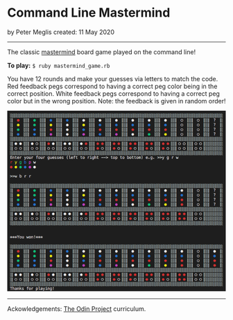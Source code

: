 # Command Line Mastermind

by Peter Meglis
created: 11 May 2020

---

The classic [mastermind](https://en.wikipedia.org/wiki/Mastermind_(board_game)) board game played on the command line!

**To play:**
`$ ruby mastermind_game.rb`

You have 12 rounds and make your guesses via letters to match the code. Red feedback pegs correspond to having a 
correct peg color being in the correct position. White feedback pegs correspond to having a correct peg color but 
in the wrong position. Note: the feedback is given in random order!


![example game](game_screenshot.png)


---

Ackowledgements: [The Odin Project](https://www.theodinproject.com/courses/ruby-programming/lessons/oop) curriculum.
